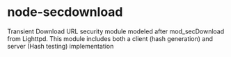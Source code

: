 # node-secdownload

Transient Download URL security module modeled after mod_secDownload from Lighttpd. This module includes both a client (hash generation) and server (Hash testing) implementation